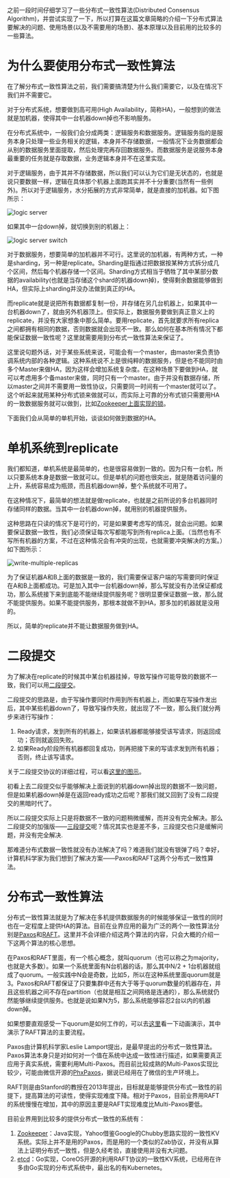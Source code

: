 之前一段时间仔细学习了一些分布式一致性算法(Distributed Consensus Algorithm)，并尝试实现了一下，所以打算在这篇文章简略的介绍一下分布式算法要解决的问题、使用场景(以及不需要用的场景)、基本原理以及目前用的比较多的一些算法。

# 为什么要使用分布式一致性算法

在了解分布式一致性算法之前，我们需要搞清楚为什么我们需要它，以及在情况下我们并不需要它。

对于分布式系统，想要做到高可用(High Availability，简称HA)，一般想到的做法就是加机器，使得其中一台机器down掉也不影响服务。

在分布式系统中，一般我们会分成两类：逻辑服务和数据服务。逻辑服务指的是服务本身只处理一些业务相关的逻辑，本身并不存储数据，一般情况下业务数据都会从别的数据服务里面提取，然后处理完再存回数据服务。而数据服务是说服务本身最重要的任务就是存取数据，业务逻辑本身并不在这里实现。

对于逻辑服务，由于其并不存储数据，所以我们可以认为它们是无状态的，也就是说只要数据一样，逻辑在具体那个机器上面跑其实并不十分重要(当然有一些例外)。所以对于逻辑服务，水分拓展的方式非常简单，就是直接的加机器。如下图所示：

![logic server][1]

如果其中一台down掉，就切换到别的机器上：

![logic server switch][2]

对于数据服务，想要简单的加机器并不可行。这里说的加机器，有两种方式，一种是sharding，另一种是replicate。Sharding是指通过把数据按某种方式拆分成几个区间，然后每个机器存储一个区间。Sharding方式相当于牺牲了其中某部分数据的availability(也就是当存储这个shard的机器down掉)，使得剩余数据能够做到HA，但实际上sharding并没办法做到真正的HA。

而replicate就是说把所有数据都复制一份，并存储在另几台机器上，如果其中一台机器down了，就由另外机器顶上。但实际上，数据服务要做到真正意义上的replicate，并没有大家想象中那么简单。要用replicate，首先就要求所有replica之间都拥有相同的数据，否则数据就会出现不一致。那么如何在基本所有情况下都能保证数据一致性呢？这里就需要用到分布式一致性算法来保证了。

这里说句题外话，对于某些系统来说，可能会有一个master，由master来负责协调系统内部的各种逻辑。这种系统说不上是很纯粹的数据服务，但是也不能同时由多个Master来做HA，因为这样会增加系统复杂度。在这种场景下要做到HA，就可以考虑用多个备master来做，同时只有一个master。由于并没有数据存储，所以master之间并不需要用一致性协议，只需要同一时间有一个master就可以了。这个听起来就用某种分布式锁来做就可以，而实际上可靠的分布式锁只需要用HA的一致数据服务就可以做到，比如[Zookeeper上面实现的锁][3]。

下面我们会从简单的单机开始，谈谈如何做到数据的HA。

# 单机系统到replicate

我们都知道，单机系统是最简单的，也是很容易做到一致的。因为只有一台机，所以只要系统本身是数据一致就可以。但是单机的问题也很突出，就是随着访问量的上升，系统容易成为瓶颈，而且机器down掉，整个系统就不可用了。

在这种情况下，最简单的想法就是做replicate，也就是之前所说的多台机器同时存储同样的数据。当其中一台机器down掉，就用别的机器提供服务。

这种思路在只读的情况下是可行的，可是如果要考虑写的情况，就会出问题。如果要保证数据一致性，我们必须保证每次写都能写到所有replica上面。（当然也有不写所有机器的方案，不过在这种情况会有冲突的出现，也就需要冲突解决的方案。）如下图所示：

![write-multiple-replicas][4]

为了保证机器A和B上面的数据是一致的，我们需要保证客户端的写需要同时保证在A和B上面都成功。可是加入其中一台机器down掉，那么写就没有办法保证都成功，那么系统接下来到底能不能继续提供服务呢？很明显要保证数据一致，那么就不能提供服务。如果不能提供服务，那根本就做不到HA，那多加的机器就是没用的。

所以，简单的replicate并不能让数据服务做到HA。

# 二段提交

为了解决在replicate的时候其中某台机器挂掉，导致写操作可能导致的数据不一致，我们可以用[二段提交][5]。

二段提交的思路是，由于写操作要同时作用到所有机器上，而如果在写操作发出后，其中某些机器down了，导致写操作失败，就出现了不一致，那么我们就分两步来进行写操作：

 1. Ready请求，发到所有的机器上，如果该机器都能够接受该写请求，则返回成功；否则就返回失败。
 2. 如果Ready阶段所有机器都回复成功，则再把接下来的写请求发到所有机器；否则，终止该写请求。

关于二段提交协议的详细过程，可以看[这里的图示][6]。

初看上去二段提交似乎能够解决上面说到的机器down掉出现的数据不一致问题，但是如果机器down掉是在返回ready成功之后呢？那我们就又回到了没有二段提交的黑暗时代了。

所以二段提交实际上只是将数据不一致的问题稍微缓解，而并没有完全解决。那么二段提交的加强版——[三段提交][7]呢？情况其实也是差不多，三段提交也只是缓解问题，并没有完全解决.

那难道分布式数据一致性就没有办法解决了吗？难道我们就没有银弹了吗？幸好，计算机科学家为我们想到了解决方案——Paxos和RAFT这两个分布式一致性算法。

# 分布式一致性算法

分布式一致性算法就是为了解决在多机提供数据服务的时候能够保证一致性的同时也在一定程度上提供HA的算法。目前在业界应用的最为广泛的两个一致性算法分别是[Paxos][8]和[RAFT][9]。这里并不会详细介绍这两个算法的内容，只会大概的介绍一下这两个算法的核心思想。

在Paxos和RAFT里面，有一个核心概念，就叫quorum（也可以称之为majority，也就是大多数）。如果一个系统里面有N台机器的话，那么其中N/2 + 1台机器就组成了quorum。一般实践中N会是奇数，比如5，所以在这种系统里面quorum就是3。Paxos和RAFT都保证了只要集群中还有大于等于quorum数量的机器存在，并且这些机器之间不存在partition（也就是相互之间网络是连通的），那么系统就仍然能够继续提供服务。也就是说如果N为5，那么系统能够容忍2台以内的机器down掉。

如果想要直观感受一下quorum是如何工作的，可以去[这里][11]看一下动画演示，其中演示了RAFT算法的主要流程。

Paxos由计算机科学家Leslie Lamport提出，是最早提出的分布式一致性算法。Paxos算法本身只是对如何对一个值在系统中达成一致性进行描述，如果需要真正应用于真实系统，需要利用Multi-Paxos。而目前比较成熟的Multi-Paxos实现比较少，可能由微信开源的[PhxPaxos][10]，据说已经用在了微信的生产环境上。

RAFT则是由Stanford的教授在2013年提出，目标就是能够提供分布式一致性的前提下，提高算法的可读性，使得实现难度下降。相对于Paxos，目前业界用RAFT的系统慢慢在增加，其中的原因主要是RAFT实现难度比Multi-Paxos要低。

目前业界用到比较多的提供分布式一致性的系统有：

 1. [Zookeeper][12]：Java实现，Yahoo借鉴Google的Chubby思路实现的一致性KV系统。实际上并不是用的Paxos，而是用的一个类似的Zab协议，并没有从算法上证明分布式一致性，但是久经考验，直接使用并没有大问题。
 2. [etcd][13]：Go实现，CoreOS开源的利用RAFT协议的一致性KV系统，已经用在许多由Go实现的分布式系统中，最出名的有Kubernetes。


 


  [1]: https://cloud.githubusercontent.com/assets/1321283/19673122/851d117e-9aaf-11e6-897e-5e0ceb198ba9.png
  [2]: https://cloud.githubusercontent.com/assets/1321283/19673159/e6b0f478-9aaf-11e6-86eb-e0d3aa6e1b99.png
  [3]: http://zookeeper.apache.org/doc/trunk/recipes.html#sc_leaderElection
  [4]: https://cloud.githubusercontent.com/assets/1321283/19626203/bc58f98e-995e-11e6-95bb-40c395f48de8.png
  [5]: https://en.wikipedia.org/wiki/Two-phase_commit_protocol
  [6]: https://exploredatabase.blogspot.jp/2014/07/two-phase-commit-protocol-in-pictures.html
  [7]: https://en.wikipedia.org/wiki/Three-phase_commit_protocol
  [8]: https://en.wikipedia.org/wiki/Paxos_%28computer_science%29
  [9]: https://raft.github.io/
  [10]: https://github.com/tencent-wechat/phxpaxos
  [11]: https://raft.github.io/
  [12]: https://zookeeper.apache.org/
  [13]: https://coreos.com/etcd/
